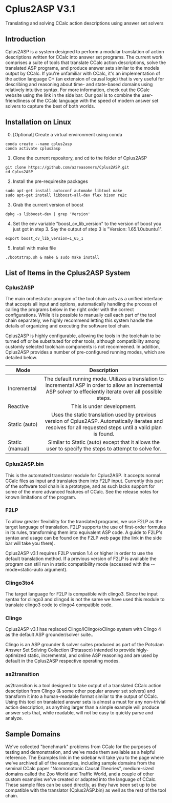 # Cplus2ASP V3.1
Translating and solving CCalc action descriptions using answer set solvers

## Introduction
Cplus2ASP is a system designed to perform a modular translation of action descriptions written for CCalc into answer set programs. The current work comprises a suite of tools that translate CCalc action descriptions, solve the translated ASP programs, and produce answer sets similar to the models output by CCalc. If you're unfamiliar with CCalc, it's an implementation of the action language C+ (an extension of causal logic) that is very useful for describing and reasoning about time- and state-based domains using relatively intuitive syntax. For more information, check out the CCalc website using the link in the side bar. Our goal is to combine the user-friendliness of the CCalc language with the speed of modern answer set solvers to capture the best of both worlds.

## Installation on Linux
0. [Optional] Create a virtual environment using conda
```
conda create --name cplus2asp
conda activate cplus2asp
```
1. Clone the current repository, and cd to the folder of Cplus2ASP
```
git clone https://github.com/azreasoners/Cplus2ASP.git
cd Cplus2ASP
```
2. Install the pre-requiresite packages
```
sudo apt-get install autoconf automake libtool make
sudo apt-get install libboost-all-dev flex bison re2c
```
3. Grab the current version of boost
```
dpkg -s libboost-dev | grep 'Version'
```
4. Set the env variable "boost_cv_lib_version" to the version of boost you just got in step 3. Say the output of step 3 is "Version: 1.65.1.0ubuntu1".
```
export boost_cv_lib_version=1_65_1
```
5. Install with make file
```
./bootstrap.sh & make & sudo make install
```

## List of Items in the Cplus2ASP System
### Cplus2ASP
The main orchestrator program of the tool chain acts as a unified interface that accepts all input and options, automatically handling the process of calling the programs below in the right order with the correct configurations. While it is possible to manually call each part of the tool chain separately, we highly recommend letting this system handle the details of organizing and executing the software tool chain.

Cplus2ASP is highly configurable, allowing the tools in the toolchain to be turned off or be substituted for other tools, although compatibility among customly selected toolchain components is not recommened. In addition, Cplus2ASP provides a number of pre-configured running modes, which are detailed below.

| Mode        | Description           |
| ------------- |:-------------:|
| Incremental      | The default running mode. Utilizes a translation to incremental ASP in order to allow an incremental ASP solver to effeciently iterate over all possible steps. |
| Reactive      | This is under development.      |
| Static (auto)	 | Uses the static translation used by previous version of Cplus2ASP. Automatically iterates and resolves for all requested steps until a valid plan is found.      |
| Static (manual)	 | Similar to Static (auto) except that it allows the user to specify the steps to attempt to solve for.      |

### Cplus2ASP.bin
This is the automated translator module for Cplus2ASP. It accepts normal CCalc files as input and translates them into F2LP input. Currently this part of the software tool chain is a prototype, and as such lacks support for some of the more advanced features of CCalc. See the release notes for known limitations of the program.

### F2LP
To allow greater flexibility for the translated programs, we use F2LP as the target language of translation. F2LP supports the use of first-order formulas in its rules, transforming them into equivalent ASP code. A guide to F2LP's syntax and usage can be found on the F2LP web page (the link in the side bar will take you there).

Cplus2ASP v3.1 requires F2LP version 1.4 or higher in order to use the default translation method. If a previous version of F2LP is available the program can still run in static compatibility mode (accessed with the --mode=static-auto argument).

### Clingo3to4
The target language for F2LP is compatible with clingo3. Since the input syntax for clingo3 and clingo4 is not the same we have used this module to translate clingo3 code to clingo4 compatible code.

### Clingo
Cplus2ASP v3.1 has replaced Clingo/iClingo/oClingo system with Clingo 4 as the default ASP grounder/solver suite..

Clingo is an ASP grounder & solver suites produced as part of the Potsdam Answer Set Solving Collection (Potassco) intended to provide higly-optimized static, incremental, and online ASP reasoning and are used by default in the Cplus2ASP respective operating modes.

### as2transition
as2transition is a tool designed to take output of a translated CCalc action description from Clingo (& some other popular answer set solvers) and transform it into a human-readable format similar to the output of CCalc. Using this tool on translated answer sets is almost a must for any non-trivial action description, as anything larger than a simple example will produce answer sets that, while readable, will not be easy to quickly parse and analyze.

## Sample Domains
We've collected "benchmark" problems from CCalc for the purposes of testing and demonstration, and we've made them available as a helpful reference. The Examples link in the sidebar will take you to the page where we've archived all of the examples, including sample domains from the seminal CCalc paper "Nonmonotonic Causal Theories", medium-sized domains called the Zoo World and Traffic World, and a couple of other custom examples we've created or adapted into the language of CCalc. These sample files can be used directly, as they have been set up to be compatible with the translator (Cplus2ASP.bin) as well as the rest of the tool chain.
